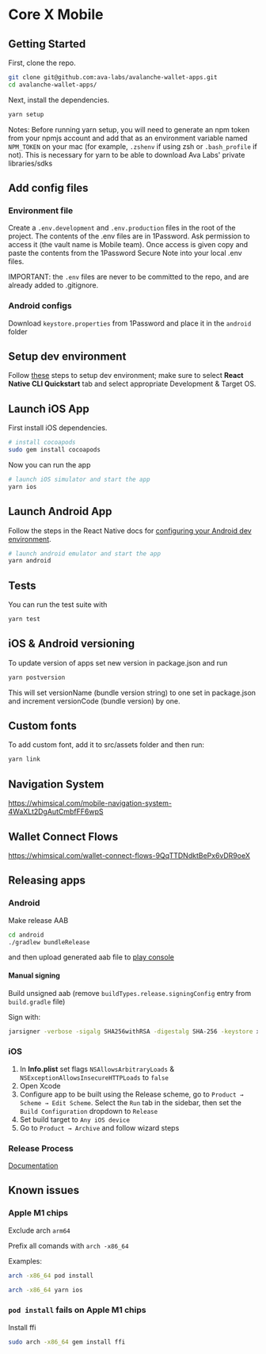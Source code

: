 # Core X Mobile

## Getting Started

First, clone the repo.

```zsh
git clone git@github.com:ava-labs/avalanche-wallet-apps.git
cd avalanche-wallet-apps/
```

Next, install the dependencies.

```zsh
yarn setup
```

Notes: Before running yarn setup, you will need to generate an npm token from your npmjs account and add that as an environment variable named `NPM_TOKEN` on your mac (for example, `.zshenv` if using zsh or `.bash_profile` if not). This is necessary for yarn to be able to download Ava Labs' private libraries/sdks


## Add config files

### Environment file
Create a `.env.development` and `.env.production` files in the root of the project. The contents of the .env files are in 1Password. Ask permission to access it (the vault name is Mobile team). Once access is given copy and paste the contents from the 1Password Secure Note into your local .env files. 

IMPORTANT: the `.env` files are never to be committed to the repo, and are already added to .gitignore. 

### Android configs
Download `keystore.properties` from 1Password and place it in the `android` folder

## Setup dev environment

Follow [these](https://reactnative.dev/docs/environment-setup) steps to setup dev environment; make sure to select 
**React Native CLI Quickstart** tab and select appropriate Development & Target OS.

## Launch iOS App

First install iOS dependencies.

```zsh
# install cocoapods
sudo gem install cocoapods
```

Now you can run the app

```zsh
# launch iOS simulator and start the app
yarn ios
```

## Launch Android App

Follow the steps in the React Native docs for [configuring your Android dev environment](https://reactnative.dev/docs/environment-setup).

```zsh
# launch android emulator and start the app
yarn android
```

## Tests

You can run the test suite with

```zsh
yarn test
```

## iOS & Android versioning

To update version of apps set new version in package.json and run
```zsh
yarn postversion
```
This will set versionName (bundle version string) to one set in package.json and increment versionCode (bundle version)
by one. 

## Custom fonts

To add custom font, add it to src/assets folder and then run: 
```zsh
yarn link
```

## Navigation System

https://whimsical.com/mobile-navigation-system-4WaXLt2DgAutCmbfFF6wpS

## Wallet Connect Flows

https://whimsical.com/wallet-connect-flows-9QqTTDNdktBePx6vDR9oeX

## Releasing apps

### Android

Make release AAB
```zsh
cd android
./gradlew bundleRelease
```
and then upload generated aab file to [play console](https://play.google.com/console)

#### Manual signing
Build unsigned aab (remove `buildTypes.release.signingConfig` entry from `build.gradle` file)

Sign with:
```zsh
jarsigner -verbose -sigalg SHA256withRSA -digestalg SHA-256 -keystore xample.jks bundle.aab keystoreAlias
```

### iOS

1. In **Info.plist** set flags `NSAllowsArbitraryLoads` & `NSExceptionAllowsInsecureHTTPLoads` to `false`
2. Open Xcode
3. Configure app to be built using the Release scheme, go to `Product → Scheme → Edit Scheme`. Select the `Run` tab in the sidebar, then set the `Build Configuration` dropdown to `Release`
4. Set build target to `Any iOS device`
5. Go to `Product → Archive` and follow wizard steps

### Release Process
[Documentation](docs/release_process.md)

## Known issues
### Apple M1 chips

Exclude arch `arm64`

Prefix all comands with `arch -x86_64`

Examples:
```zsh
arch -x86_64 pod install
```

```zsh
arch -x86_64 yarn ios
```

### `pod install` fails on Apple M1 chips

Install ffi
```zsh
sudo arch -x86_64 gem install ffi
```
